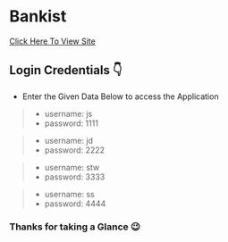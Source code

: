 # Bankist

[Click Here To View Site](https://prathameshbelurkar.github.io/Bankist/)

## Login Credentials 👇

- Enter the Given Data Below to access the Application

> - username: js
> - password: 1111

> - username: jd
> - password: 2222

> - username: stw
> - password: 3333

> - username: ss
> - password: 4444

### Thanks for taking a Glance 😉
